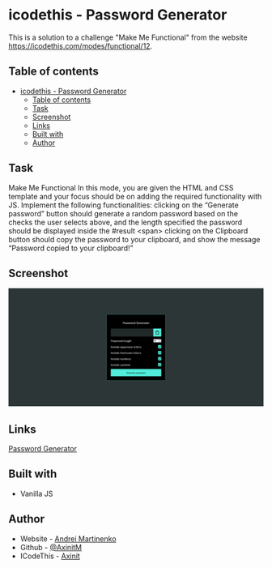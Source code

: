 # icodethis - Password Generator

This is a solution to a challenge "Make Me Functional" from the website <https://icodethis.com/modes/functional/12>.

## Table of contents

- [icodethis - Password Generator](#icodethis---password-generator)
  - [Table of contents](#table-of-contents)
  - [Task](#task)
  - [Screenshot](#screenshot)
  - [Links](#links)
  - [Built with](#built-with)
  - [Author](#author)

## Task

Make Me Functional
In this mode, you are given the HTML and CSS template and your focus should be on adding the required functionality with JS.
Implement the following functionalities:
clicking on the “Generate password” button should generate a random password based on the checks the user selects above, and the length specified
the password should be displayed inside the #result &lt;span&gt;
clicking on the Clipboard button should copy the password to your clipboard, and show the message “Password copied to your clipboard!”

## Screenshot

![](screenshot.png)

## Links

[Password Generator](https://your-solution-url.com)

## Built with

- Vanilla JS

## Author

- Website - [Andrei Martinenko](https://www.frontender.biz)
- Github - [@AxinitM](https://github.com/AxinitM)
- ICodeThis - [Axinit](https://icodethis.com/Axinit)
